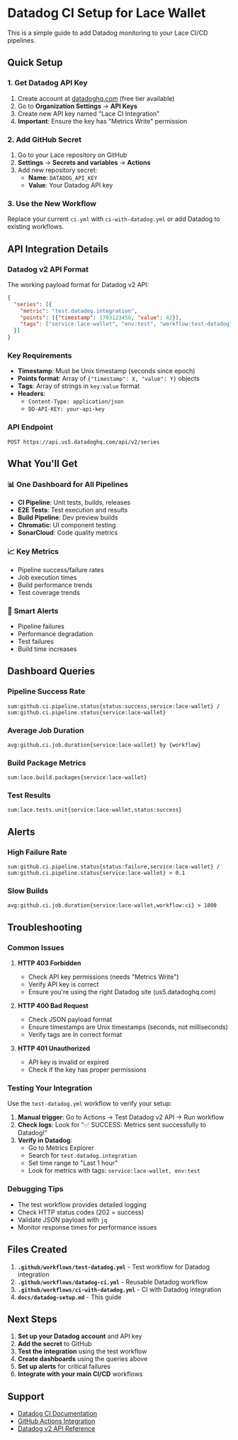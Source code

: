 # Datadog CI Setup for Lace Wallet

This is a simple guide to add Datadog monitoring to your Lace CI/CD pipelines.

## Quick Setup

### 1. Get Datadog API Key
1. Create account at [datadoghq.com](https://datadoghq.com) (free tier available)
2. Go to **Organization Settings** → **API Keys**
3. Create new API key named "Lace CI Integration"
4. **Important**: Ensure the key has "Metrics Write" permission

### 2. Add GitHub Secret
1. Go to your Lace repository on GitHub
2. **Settings** → **Secrets and variables** → **Actions**
3. Add new repository secret:
   - **Name**: `DATADOG_API_KEY`
   - **Value**: Your Datadog API key

### 3. Use the New Workflow
Replace your current `ci.yml` with `ci-with-datadog.yml` or add Datadog to existing workflows.

## API Integration Details

### Datadog v2 API Format
The working payload format for Datadog v2 API:

```json
{
  "series": [{
    "metric": "test.datadog.integration",
    "points": [{"timestamp": 1703123456, "value": 42}],
    "tags": ["service:lace-wallet", "env:test", "workflow:test-datadog"]
  }]
}
```

### Key Requirements
- **Timestamp**: Must be Unix timestamp (seconds since epoch)
- **Points format**: Array of `{"timestamp": X, "value": Y}` objects
- **Tags**: Array of strings in `key:value` format
- **Headers**: 
  - `Content-Type: application/json`
  - `DD-API-KEY: your-api-key`

### API Endpoint
```
POST https://api.us5.datadoghq.com/api/v2/series
```

## What You'll Get

### 📊 **One Dashboard for All Pipelines**
- **CI Pipeline**: Unit tests, builds, releases
- **E2E Tests**: Test execution and results
- **Build Pipeline**: Dev preview builds
- **Chromatic**: UI component testing
- **SonarCloud**: Code quality metrics

### 📈 **Key Metrics**
- Pipeline success/failure rates
- Job execution times
- Build performance trends
- Test coverage trends

### 🚨 **Smart Alerts**
- Pipeline failures
- Performance degradation
- Test failures
- Build time increases

## Dashboard Queries

### Pipeline Success Rate
```
sum:github.ci.pipeline.status{status:success,service:lace-wallet} / sum:github.ci.pipeline.status{service:lace-wallet}
```

### Average Job Duration
```
avg:github.ci.job.duration{service:lace-wallet} by {workflow}
```

### Build Package Metrics
```
sum:lace.build.packages{service:lace-wallet}
```

### Test Results
```
sum:lace.tests.unit{service:lace-wallet,status:success}
```

## Alerts

### High Failure Rate
```
sum:github.ci.pipeline.status{status:failure,service:lace-wallet} / sum:github.ci.pipeline.status{service:lace-wallet} > 0.1
```

### Slow Builds
```
avg:github.ci.job.duration{service:lace-wallet,workflow:ci} > 1800
```

## Troubleshooting

### Common Issues

1. **HTTP 403 Forbidden**
   - Check API key permissions (needs "Metrics Write")
   - Verify API key is correct
   - Ensure you're using the right Datadog site (us5.datadoghq.com)

2. **HTTP 400 Bad Request**
   - Check JSON payload format
   - Ensure timestamps are Unix timestamps (seconds, not milliseconds)
   - Verify tags are in correct format

3. **HTTP 401 Unauthorized**
   - API key is invalid or expired
   - Check if the key has proper permissions

### Testing Your Integration

Use the `test-datadog.yml` workflow to verify your setup:

1. **Manual trigger**: Go to Actions → Test Datadog v2 API → Run workflow
2. **Check logs**: Look for "✅ SUCCESS: Metrics sent successfully to Datadog!"
3. **Verify in Datadog**: 
   - Go to Metrics Explorer
   - Search for `test.datadog.integration`
   - Set time range to "Last 1 hour"
   - Look for metrics with tags: `service:lace-wallet, env:test`

### Debugging Tips

- The test workflow provides detailed logging
- Check HTTP status codes (202 = success)
- Validate JSON payload with `jq`
- Monitor response times for performance issues

## Files Created

1. **`.github/workflows/test-datadog.yml`** - Test workflow for Datadog integration
2. **`.github/workflows/datadog-ci.yml`** - Reusable Datadog workflow
3. **`.github/workflows/ci-with-datadog.yml`** - CI with Datadog integration
4. **`docs/datadog-setup.md`** - This guide

## Next Steps

1. **Set up your Datadog account** and API key
2. **Add the secret** to GitHub
3. **Test the integration** using the test workflow
4. **Create dashboards** using the queries above
5. **Set up alerts** for critical failures
6. **Integrate with your main CI/CD** workflows

## Support

- [Datadog CI Documentation](https://docs.datadoghq.com/continuous_integration/)
- [GitHub Actions Integration](https://github.com/DataDog/github-action-metrics)
- [Datadog v2 API Reference](https://docs.datadoghq.com/api/latest/metrics/)
